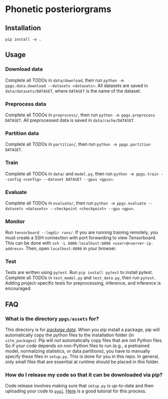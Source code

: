 # Phonetic posteriorgrams

## Installation

`pip install -e .`

## Usage

### Download data

Complete all TODOs in `data/download`, then run `python -m ppgs.data.download --datasets <datasets>`.
All datasets are saved in `data/datasets/DATASET`, where `DATASET` is the name of the dataset.


### Preprocess data

Complete all TODOs in `preprocess/`, then run `python -m ppgs.preprocess
DATASET`. All preprocessed data is saved in `data/cache/DATASET`.


### Partition data

Complete all TODOs in `partition/`, then run `python -m ppgs.partition
DATASET`.


### Train

Complete all TODOs in `data/` and `model.py`, then run `python -m ppgs.train --config <config> --dataset
DATASET --gpus <gpus>`.


### Evaluate

Complete all TODOs in `evaluate/`, then run `python -m ppgs.evaluate
--datasets <datasets> --checkpoint <checkpoint> --gpu <gpu>`.


### Monitor

Run `tensorboard --logdir runs/`. If you are running training
remotely, you must create a SSH connection with port forwarding to view
Tensorboard. This can be done with `ssh -L 6006:localhost:6006
<user>@<server-ip-address>`. Then, open `localhost:6006` in your browser.


### Test

Tests are written using `pytest`. Run `pip install pytest` to install pytest.
Complete all TODOs in `test_model.py` and `test_data.py`, then run `pytest`.
Adding project-specific tests for preprocessing, inference, and inference is
encouraged.


## FAQ

### What is the directory `ppgs/assets` for?

This directory is for
[_package data_](https://packaging.python.org/guides/distributing-packages-using-setuptools/#package-data).
When you pip install a package, pip will
automatically copy the python files to the installation folder (in
`site_packages`). Pip will _not_ automatically copy files that are not Python
files. So if your code depends on non-Python files to run (e.g., a pretrained
model, normalizing statistics, or data partitions), you have to manually
specify these files in `setup.py`. This is done for you in this repo. In
general, only small files that are essential at runtime should be placed in
this folder.


### How do I release my code so that it can be downloaded via pip?

Code release involves making sure that `setup.py` is up-to-date and then
uploading your code to [`pypi`](https://www.pypi.org).
[Here](https://packaging.python.org/tutorials/packaging-projects/) is a good
tutorial for this process.
